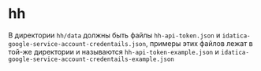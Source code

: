 # hh

В директории `hh/data` должны быть файлы `hh-api-token.json` и `idatica-google-service-account-credentails.json`, примеры этих файлов лежат в той-же директории и называются `hh-api-token-example.json` и `idatica-google-service-account-credentails-example.json`

